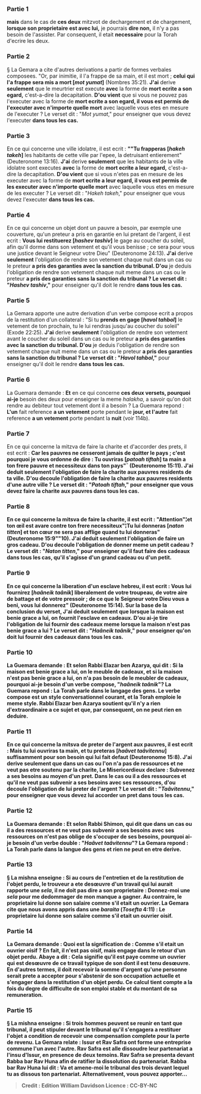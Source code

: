 
### Partie 1
<b>mais</b> dans le cas de <b>ces deux</b> mitzvot de dechargement et de chargement, <b>lorsque son proprietaire est avec lui,</b> je pourrais <b>dire non,</b> il n'y a pas besoin de l'assister. Par consequent, il etait <b>necessaire</b> pour la Torah d'ecrire les deux.

### Partie 2
§ La Gemara a cite d'autres derivations a partir de formes verbales composees. "Or, par inimitie, il l'a frappe de sa main, et il est mort ; <b>celui qui l'a frappe sera mis a mort [<i>mot yumat</i>]</b> (Nombres 35:21). <b>J'ai</b> derive <b>seulement</b> que le meurtrier est execute <b>avec</b> la forme de <b>mort ecrite a son egard,</b> c'est-a-dire la decapitation. <b>D'ou vient</b> que si vous ne pouvez pas l'executer avec</b> la forme de <b>mort ecrite a son egard, il vous est permis de l'executer avec n'importe quelle mort</b> avec laquelle vous etes en mesure de l'executer ? Le verset dit : "<i>Mot yumat</i>,"</b> pour enseigner que vous devez l'executer <b>dans tous les cas.</b>

### Partie 3
En ce qui concerne une ville idolatre, il est ecrit : <b>""Tu frapperas [<i>hakeh takeh</i>]</b> les habitants de cette ville par l'epee, la detruisant entierement" (Deuteronome 13:16). <b>J'ai</b> derive <b>seulement</b> que les habitants de la ville idolatre sont executes <b>avec</b> la forme de <b>mort ecrite a leur egard,</b> c'est-a-dire la decapitation. <b>D'ou vient</b> que si vous n'etes pas en mesure de les executer avec</b> la forme de <b>mort ecrite a leur egard, il vous est permis de les executer avec n'importe quelle mort</b> avec laquelle vous etes en mesure de les executer ? Le verset dit : "<i>Hakeh takeh</i>,"</b> pour enseigner que vous devez l'executer <b>dans tous les cas.</b>

### Partie 4
En ce qui concerne un objet dont un pauvre a besoin, par exemple une couverture, qu'un preteur a pris en garantie en lui pretant de l'argent, il est ecrit : <b>Vous lui restituerez [<i>hashev tashiv</i>]</b> le gage au coucher du soleil, afin qu'il dorme dans son vetement et qu'il vous benisse ; ce sera pour vous une justice devant le Seigneur votre Dieu" (Deuteronome 24:13). <b>J'ai</b> derive <b>seulement</b> l'obligation de rendre son vetement chaque nuit dans un cas ou le preteur <b>a pris des garanties avec la sanction du tribunal. D'ou</b> je deduis l'obligation de rendre son vetement chaque nuit meme dans un cas ou le preteur <b>a pris des garanties sans la sanction du tribunal ? Le verset dit : "<i>Hashev tashiv</i>,"</b> pour enseigner qu'il doit le rendre <b>dans tous les cas.</b>

### Partie 5
La Gemara apporte une autre derivation d'un verbe compose ecrit a propos de la restitution d'un collateral : "Si tu <b>prends en gage [<i>havol tahbol</i>]</b> le vetement de ton prochain, tu le lui rendras jusqu'au coucher du soleil" (Exode 22:25). <b>J'ai</b> derive <b>seulement</b> l'obligation de rendre son vetement avant le coucher du soleil dans un cas ou le preteur <b>a pris des garanties avec la sanction du tribunal. D'ou</b> je deduis l'obligation de rendre son vetement chaque nuit meme dans un cas ou le preteur <b>a pris des garanties sans la sanction du tribunal ? Le verset dit : "<i>Havol tahbol</i>,"</b> pour enseigner qu'il doit le rendre <b>dans tous les cas.</b>

### Partie 6
La Guemara demande : <b>Et</b> en ce qui concerne <b>ces deux versets, pourquoi ai-je</b> besoin des deux pour enseigner la meme <i>halakha</i>, a savoir qu'on doit rendre au debiteur tout vetement dont il a besoin ? La Guemara repond : <b>L'un</b> fait reference <b>a un vetement</b> porte pendant le <b>jour, et l'autre</b> fait reference <b>a un vetement</b> porte pendant la <b>nuit</b> (voir 114b).

### Partie 7
En ce qui concerne la mitzva de faire la charite et d'accorder des prets, il est ecrit : <b>Car les pauvres ne cesseront jamais de quitter le pays ; c'est pourquoi je vous ordonne de dire : <b>Tu ouvriras [<i>patoah tiftah</i>]</b> ta main a ton frere pauvre et necessiteux dans ton pays"¯ (Deuteronome 15:11). <b>J'ai</b> deduit <b>seulement</b> l'obligation de faire la charite <b>aux pauvres</b> residents <b>de ta ville. D'ou</b> decoule l'obligation de faire la charite <b>aux pauvres</b> residents <b>d'une autre ville</b> ? <b>Le verset dit : "<i>Patoah tiftah</i>,"</b> pour enseigner que vous devez faire la charite aux pauvres <b>dans tous les cas.</b>

### Partie 8
En ce qui concerne la mitsva de faire la charite, il est ecrit : "Attention"¦et ton œil est avare contre ton frere necessiteux"¦<b>Tu lui donneras [<i>naton titten</i>]</b> et ton cœur ne sera pas afflige quand tu lui donneras" (Deuteronome 15:9""10). <b>J'ai</b> deduit <b>seulement</b> l'obligation de faire <b>un gros cadeau. D'ou</b> decoule l'obligation de donner meme <b>un petit cadeau</b> ? <b>Le verset dit : "<i>Naton titten</i>,"</b> pour enseigner qu'il faut faire des cadeaux <b>dans tous les cas,</b> qu'il s'agisse d'un grand cadeau ou d'un petit.

### Partie 9
En ce qui concerne la liberation d'un esclave hebreu, il est ecrit : <b>Vous lui fournirez [<i>haâneik taânik</i>]</b> liberalement de votre troupeau, de votre aire de battage et de votre pressoir ; de ce que le Seigneur votre Dieu vous a beni, vous lui donnerez" (Deuteronome 15:14). Sur la base de la conclusion du verset, <b>J'ai</b> deduit <b>seulement</b> que <b>lorsque la maison est benie grace a lui, on fournit</b> l'esclave en cadeaux. <b>D'ou</b> ai-je tire l'obligation de lui fournir des cadeaux meme lorsque <b>la maison n'est pas benie grace a lui ? Le verset dit : "<i>Haâneik taânik</i>,"</b> pour enseigner qu'on doit lui fournir des cadeaux <b>dans tous les cas.</b>

### Partie 10
La Guemara demande : <b>Et selon Rabbi Elazar ben Azarya, qui dit :</b> Si <b>la maison est benie grace a lui, on le meuble</b> de cadeaux, et si <b>la maison n'est pas benie grace a lui,</b> on n'a <b>pas besoin de le meubler</b> de cadeaux, <b>pourquoi ai-je</b> besoin d'un verbe compose, "<i>haâneik <b>taânik</b></i><b>"?</b> La Guemara repond : <b>La Torah parle dans le langage des gens.</b> Le verbe compose est un style conversationnel courant, et la Torah emploie le meme style. Rabbi Elazar ben Azarya soutient qu'il n'y a rien d'extraordinaire a ce sujet et que, par consequent, on ne peut rien en deduire.

### Partie 11
En ce qui concerne la mitsva de preter de l'argent aux pauvres, il est ecrit : <b>Mais tu lui ouvriras ta main, et <b>tu preteras [<i>haâvet taâvitennu</i>]</b> suffisamment pour son besoin qui lui fait defaut (Deuteronome 15:8). <b>J'ai</b> derive <b>seulement</b> que dans un cas <b>ou l'on n'a pas</b> de ressources <b>et ne veut pas etre soutenu</b> par la charite, <b>Le Misericordieux declare : Subvenez</b> a ses besoins au moyen d'un pret.</b> Dans le cas ou <b>il a</b> des ressources <b>et qu'il ne veut pas subvenir</b> a ses besoins avec ses ressources, <b>d'ou</b> decoule l'obligation de lui preter de l'argent ? <b>Le verset dit : "<i>Taâvitennu</i>,"</b> pour enseigner que vous devez lui accorder un pret <b>dans tous les cas.</b>

### Partie 12
La Guemara demande : <b>Et selon Rabbi Shimon, qui dit</b> que dans un cas ou <b>il a</b> des ressources <b>et ne veut pas subvenir</b> a ses besoins avec ses ressources <b>on n'est pas oblige de s'occuper de ses</b> besoins, <b>pourquoi ai-je</b> besoin d'un verbe double : "<i>Haâvet <b>taâvitennu</b></i><b>"?</b> La Gemara repond : <b>La Torah parle dans la langue des gens</b> et rien ne peut en etre derive.

### Partie 13
§ La mishna enseigne : Si au cours de l'entretien et de la restitution de l'objet perdu, le trouveur <b>a ete desœuvre d'un travail qui lui aurait rapporte <b>une <i>sela</i>, il ne doit pas dire a</b> son proprietaire : <b>Donnez-moi une <i>sela</i></b> pour me dedommager de mon manque a gagner. <b>Au contraire,</b> le proprietaire lui <b>donne son salaire comme</b> s'il etait <b>un ouvrier.</b> La Gemara cite que <b>nous avons appris</b> dans une <i>baraita</i> (<i>Tosefta</i> 4:11) : Le proprietaire <b>lui donne son salaire comme</b> s'il etait <b>un ouvrier oisif.</b>

### Partie 14
La Gemara demande : <b>Quoi</b> est la signification de : <b>Comme</b> s'il etait <b>un ouvrier oisif ?</b> En fait, il n'est pas oisif, mais engage dans le retour d'un objet perdu. <b>Abaye a dit :</b> Cela signifie qu'il est paye <b>comme un ouvrier</b> qui est <b>desœuvre de ce</b> <b>travail</b> typique de son <b>dont il est</b> tenu <b>desœuvre.</b> En d'autres termes, il doit recevoir la somme d'argent qu'une personne serait prete a accepter pour s'abstenir de son occupation actuelle et s'engager dans la restitution d'un objet perdu. Ce calcul tient compte a la fois du degre de difficulte de son emploi stable et du montant de sa remuneration.

### Partie 15
§ La mishna enseigne : <b>Si trois hommes</b> peuvent se reunir en tant que <b>tribunal,</b> il <b>peut stipuler devant</b> le tribunal qu'il s'engagera a restituer l'objet a condition de recevoir une compensation complete pour la perte de revenu. La Gemara relate : <b>Issur et Rav Safra ont forme une entreprise commune l'un avec l'autre. Rav Safra est alle dissoudre</b> leur partenariat <b>a l'insu d'Issur, en presence de deux</b> temoins. Rav Safra <b>se presenta devant Rabba bar Rav Huna</b> afin de ratifier la dissolution du partenariat. Rabba bar Rav Huna <b>lui dit : Va</b> et <b>amene-moi</b> le tribunal des <b>trois devant lequel tu as dissous</b> ton partenariat. <b>Alternativement,</b> vous pouvez apporter...

>Credit : Edition William Davidson
>Licence : CC-BY-NC